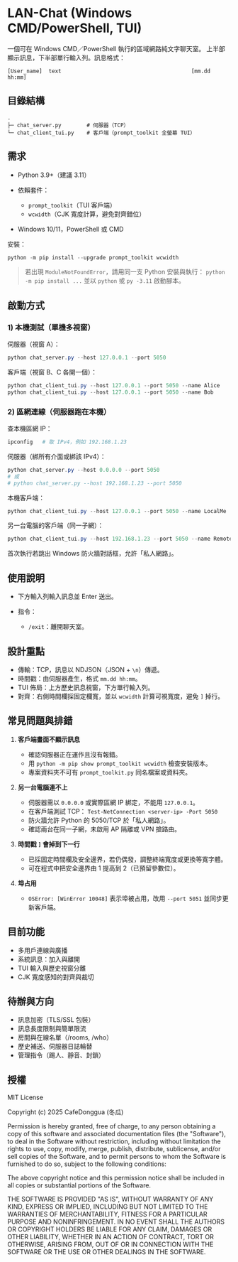 # LAN-Chat (Windows CMD/PowerShell, TUI)

一個可在 Windows CMD／PowerShell 執行的區域網路純文字聊天室。
上半部顯示訊息，下半部單行輸入列。訊息格式：

```
[User_name]  text                                         [mm.dd hh:mm]
```

## 目錄結構

```
.
├─ chat_server.py        # 伺服器（TCP）
└─ chat_client_tui.py    # 客戶端（prompt_toolkit 全螢幕 TUI）
```

## 需求

* Python 3.9+（建議 3.11）
* 依賴套件：

  * `prompt_toolkit`（TUI 客戶端）
  * `wcwidth`（CJK 寬度計算，避免對齊錯位）
* Windows 10/11，PowerShell 或 CMD

安裝：

```powershell
python -m pip install --upgrade prompt_toolkit wcwidth
```

> 若出現 `ModuleNotFoundError`，請用同一支 Python 安裝與執行：
> `python -m pip install ...` 並以 `python` 或 `py -3.11` 啟動腳本。

## 啟動方式

### 1) 本機測試（單機多視窗）

伺服器（視窗 A）：

```powershell
python chat_server.py --host 127.0.0.1 --port 5050
```

客戶端（視窗 B、C 各開一個）：

```powershell
python chat_client_tui.py --host 127.0.0.1 --port 5050 --name Alice
python chat_client_tui.py --host 127.0.0.1 --port 5050 --name Bob
```

### 2) 區網連線（伺服器跑在本機）

查本機區網 IP：

```powershell
ipconfig   # 取 IPv4，例如 192.168.1.23
```

伺服器（綁所有介面或綁該 IPv4）：

```powershell
python chat_server.py --host 0.0.0.0 --port 5050
# 或
# python chat_server.py --host 192.168.1.23 --port 5050
```

本機客戶端：

```powershell
python chat_client_tui.py --host 127.0.0.1 --port 5050 --name LocalMe
```

另一台電腦的客戶端（同一子網）：

```powershell
python chat_client_tui.py --host 192.168.1.23 --port 5050 --name RemoteMe
```

首次執行若跳出 Windows 防火牆對話框，允許「私人網路」。

## 使用說明

* 下方輸入列輸入訊息並 Enter 送出。
* 指令：

  * `/exit`：離開聊天室。

## 設計重點

* 傳輸：TCP，訊息以 NDJSON（JSON + `\n`）傳遞。
* 時間戳：由伺服器產生，格式 `mm.dd hh:mm`。
* TUI 佈局：上方歷史訊息視窗，下方單行輸入列。
* 對齊：右側時間欄採固定欄寬，並以 `wcwidth` 計算可視寬度，避免 `]` 掉行。

## 常見問題與排錯

1. **客戶端畫面不顯示訊息**

   * 確認伺服器正在運作且沒有報錯。
   * 用 `python -m pip show prompt_toolkit wcwidth` 檢查安裝版本。
   * 專案資料夾不可有 `prompt_toolkit.py` 同名檔案或資料夾。

2. **另一台電腦連不上**

   * 伺服器需以 `0.0.0.0` 或實際區網 IP 綁定，不能用 `127.0.0.1`。
   * 在客戶端測試 TCP：
     `Test-NetConnection <server-ip> -Port 5050`
   * 防火牆允許 Python 的 5050/TCP 於「私人網路」。
   * 確認兩台在同一子網，未啟用 AP 隔離或 VPN 搶路由。

3. **時間戳 `]` 會掉到下一行**

   * 已採固定時間欄及安全邊界，若仍偶發，調整終端寬度或更換等寬字體。
   * 可在程式中把安全邊界由 1 提高到 2（已預留參數位）。

4. **埠占用**

   * `OSError: [WinError 10048]` 表示埠被占用，改用 `--port 5051` 並同步更新客戶端。

## 目前功能

* 多用戶連線與廣播
* 系統訊息：加入與離開
* TUI 輸入與歷史視窗分離
* CJK 寬度感知的對齊與裁切

## 待辦與方向

* 訊息加密（TLS/SSL 包裝）
* 訊息長度限制與簡單限流
* 房間與在線名單（/rooms, /who）
* 歷史補送、伺服器日誌輪替
* 管理指令（踢人、靜音、封鎖）

## 授權

MIT License

Copyright (c) 2025 CafeDonggua (冬瓜)

Permission is hereby granted, free of charge, to any person obtaining a copy
of this software and associated documentation files (the "Software"), to deal
in the Software without restriction, including without limitation the rights
to use, copy, modify, merge, publish, distribute, sublicense, and/or sell
copies of the Software, and to permit persons to whom the Software is
furnished to do so, subject to the following conditions:

The above copyright notice and this permission notice shall be included in all
copies or substantial portions of the Software.

THE SOFTWARE IS PROVIDED "AS IS", WITHOUT WARRANTY OF ANY KIND, EXPRESS OR
IMPLIED, INCLUDING BUT NOT LIMITED TO THE WARRANTIES OF MERCHANTABILITY,
FITNESS FOR A PARTICULAR PURPOSE AND NONINFRINGEMENT. IN NO EVENT SHALL THE
AUTHORS OR COPYRIGHT HOLDERS BE LIABLE FOR ANY CLAIM, DAMAGES OR OTHER
LIABILITY, WHETHER IN AN ACTION OF CONTRACT, TORT OR OTHERWISE, ARISING FROM,
OUT OF OR IN CONNECTION WITH THE SOFTWARE OR THE USE OR OTHER DEALINGS IN THE
SOFTWARE.
